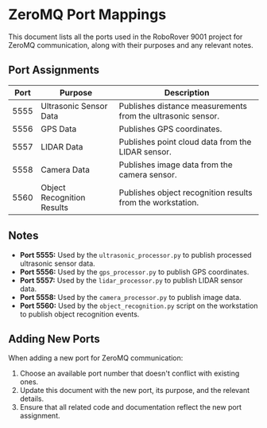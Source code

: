 # ZeroMQ Port Mappings

This document lists all the ports used in the RoboRover 9001 project for ZeroMQ communication, along with their purposes and any relevant notes.

## Port Assignments

| Port  | Purpose                         | Description                                         |
|-------|---------------------------------|-----------------------------------------------------|
| 5555  | Ultrasonic Sensor Data          | Publishes distance measurements from the ultrasonic sensor. |
| 5556  | GPS Data                        | Publishes GPS coordinates.                          |
| 5557  | LIDAR Data                      | Publishes point cloud data from the LIDAR sensor.   |
| 5558  | Camera Data                     | Publishes image data from the camera sensor.        |
| 5560  | Object Recognition Results      | Publishes object recognition results from the workstation. |

## Notes

- **Port 5555:** Used by the `ultrasonic_processor.py` to publish processed ultrasonic sensor data.
- **Port 5556:** Used by the `gps_processor.py` to publish GPS coordinates.
- **Port 5557:** Used by the `lidar_processor.py` to publish LIDAR sensor data.
- **Port 5558:** Used by the `camera_processor.py` to publish image data.
- **Port 5560:** Used by the `object_recognition.py` script on the workstation to publish object recognition events.

## Adding New Ports

When adding a new port for ZeroMQ communication:
1. Choose an available port number that doesn't conflict with existing ones.
2. Update this document with the new port, its purpose, and the relevant details.
3. Ensure that all related code and documentation reflect the new port assignment.

